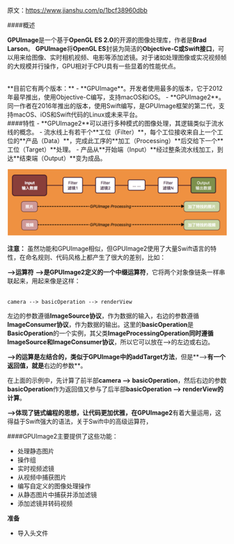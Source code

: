 原文：https://www.jianshu.com/p/1bcf38960dbb

####概述

**GPUImage**是一个基于**OpenGL ES 2.0**的开源的图像处理库，作者是**Brad Larson**。
**GPUImage**将**OpenGL ES**封装为简洁的**Objective-C或Swift接口**，可以用来给图像、实时相机视频、电影等添加滤镜。对于诸如处理图像或实况视频帧的大规模并行操作，GPU相对于CPU具有一些显着的性能优点。

<br>
**目前它有两个版本：**
- **GPUImage**。开发者使用最多的版本，它于2012年最早推出，使用Objective-C编写，支持macOS和iOS。
- **GPUImage2**。同一作者在2016年推出的版本，使用Swift编写，是GPUImage框架的第二代，支持macOS、iOS和Swift代码的Linux或未来平台。

<br>
####特性
- **GPUImage2**可以进行多种模式的图像处理，其逻辑类似于流水线的概念。
- 流水线上有若干个**工位（Filter）**，每个工位接收来自上一个工位的**产品（Data）**，完成此工序的**加工（Processing）**后交给下一个**工位（Target）**处理。
- 产品从**开始端（Input）**经过整条流水线加工，到达**结束端（Output）**变为成品。

![](/assets/GPUImageFlow.png)


**注意：**
虽然功能和GPUImage相似，但GPUImage2使用了大量Swift语言的特性，在命名规则、代码风格上都产生了很大的差别，比如：

**-->运算符**
**-->**是GPUImage2定义的一个**中缀运算符**，它将两个对象像链条一样串联起来，用起来像是这样：

```objc

camera --> basicOperation --> renderView
```


左边的参数遵循**ImageSource协议**，作为数据的输入，右边的参数遵循**ImageConsumer协议**，作为数据的输出。这里的**basicOperation**是**BasicOperation**的一个实例，其父类**ImageProcessingOperation同时遵循ImageSource和ImageConsumer协议**，所以它可以放在-->的左边或右边。

**-->**的运算是左结合的，类似于GPUImage中的**addTarget方法**，但是**-->**有一个返回值，就是**右边的参数**。

在上面的示例中，先计算了前半部**camera --> basicOperation**，然后右边的参数**basicOperation**作为返回值又参与了后半部**basicOperation --> renderView的计算**。

**-->**体现了链式编程的思想，让代码更加优雅，在**GPUImage2**有着大量运用，这得益于Swift强大的语法，关于Swift中的高级运算符，

####GPUImage2主要提供了这些功能：
- 处理静态图片
- 操作组
- 实时视频滤镜
- 从视频中捕获图片
- 编写自定义的图像处理操作
- 从静态图片中捕获并添加滤镜
- 添加滤镜并转码视频

**准备**

- 导入头文件
